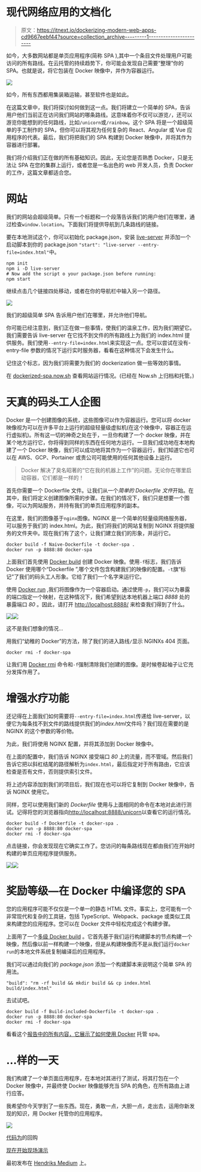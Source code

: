 # 现代网络应用的文档化

> 原文：<https://itnext.io/dockerizing-modern-web-apps-cd9667eebf44?source=collection_archive---------1----------------------->

如今，大多数网站都是单页应用程序(简称 SPA ),其中一个条目文件处理用户可能访问的所有路线。在云托管的持续趋势下，你可能会发现自己需要“整理”你的 SPA。也就是说，将它包装在 Docker 映像中，并作为容器运行。

![](img/d8b31cedc441af7d48286d68d1c72fc8.png)

如今，所有东西都用集装箱运输，甚至软件也是如此。

在这篇文章中，我们将探讨如何做到这一点。我们将建立一个简单的 SPA，告诉用户他们当前正在访问我们网站的哪条路线。这意味着你不仅可以游览`/`，还可以游览你能想到的任何路线，比如`/unicorn`或`/rainbow`。这个 SPA 将是一个超级简单的手工制作的 SPA，但你可以将其视为任何复杂的 React、Angular 或 Vue 应用程序的代表。最后，我们将把我们的 SPA 构建到 Docker 映像中，并将其作为容器进行部署。

我们将介绍我们正在做的所有基础知识。因此，无论您是否熟悉 Docker，只是无法让 SPA 在您的集群上运行，或者您是一名出色的 web 开发人员，负责 Docker 的工作，这篇文章都适合您。

# 网站

我们的网站会超级简单。只有一个标题和一个段落告诉我们的用户他们在哪里，通过检查`window.location`。下面我们将提供导航到几条路线的链接。

要在本地测试这个，你可以初始化 package.json，安装 [live-server](https://www.npmjs.com/package/live-server) 并添加一个启动脚本到你的 package.json `"start": "live-server --entry-file=index.html"`中。

```
npm init
npm i -D live-server
# Now add the script o your package.json before running:
npm start
```

继续点击几个链接四处移动，或者在你的导航栏中输入另一个路径。

![](img/a31205f84b1df5763c3c92336e8bbf09.png)

我们的超级简单 SPA 告诉用户他们在哪里，并允许他们导航。

你可能已经注意到，我们正在做一些事情，使我们的温泉工作，因为我们期望它。我们需要告诉 live-server 在它找不到文件的所有路线上为我们的 index.html 提供服务。我们使用`--entry-file=index.html`来实现这一点。您可以尝试在没有-entry-file 参数的情况下运行实时服务器，看看在这种情况下会发生什么。

记住这个标志，因为我们将需要为我们的 dockerization 做一些等效的事情。

在 [dockerized-spa.now.sh](https://dockerized-spa.now.sh/) 查看网站运行情况。(已经在 Now.sh 上归档和托管。)

# 天真的码头工人企图

Docker 是一个创建图像的系统，这些图像可以作为容器运行。您可以将 docker 映像视为可以在许多平台上运行的超级轻量级虚拟机(在这个映像中，容器正在运行虚拟机)。所有这一切的神奇之处在于，一旦你构建了一个 docker 映像，并在某个地方运行它，你将得到同样的东西在任何地方运行。一旦我们成功地在本地构建了一个 Docker 映像，我们可以成功地将其作为一个容器运行，我们知道它也可以在 AWS、GCP、Portainer 或贵公司可能使用的任何其他设备上运行。

> Docker 解决了臭名昭著的“它在我的机器上工作”的问题。无论你在哪里启动容器，它们都是一样的！

首先你需要一个 Dockerfile 文件。让我们从一个*简单的 Dockerfile 文件*开始。在其中，我们将定义创建图像所需的步骤。在我们的情况下，我们只是想要一个图像，可以为网站服务，并持有我们的单页应用程序的副本。

在这里，我们的图像基于`nginx`图像。NGINX 是一个简单的轻量级网络服务器，可以服务于我们的 index.html。为此，我们将我们的网站复制到 NGINX 将提供服务的文件夹中。现在我们有了这个，让我们建立我们的形象，并运行它。

```
docker build -f Naive-Dockerfile -t docker-spa .
docker run -p 8888:80 docker-spa
```

上面我们首先使用 [Docker build](https://docs.docker.com/engine/reference/commandline/build/) 创建 Docker 映像。使用`-f`标志，我们告诉 Docker 使用哪个“Dockerfile ”,哪个文件包含构建我们的映像的配置。`-t`旗“标记”了我们的码头工人形象。它给了我们一个名字来运行它。

使用 [Docker run](https://docs.docker.com/engine/reference/commandline/run/) ,我们将图像作为一个容器启动。通过使用`-p`，我们可以为暴露的端口指定一个映射，在这种情况下，我们希望到达本地机器上端口 *8888* 处的暴露端口 *80* 。因此，请打开 [http://localhost:8888/](http://localhost:8888/daf) 来检查我们得到了什么。

![](img/63a60b259394e74ecfe1ee214e814483.png)![](img/137fb66cd11f6479696fff9f7f8f230f.png)

这不是我们想象的情况…

用我们“幼稚的 Docker”的方法，除了我们的进入路线`/`显示 NGINXs 404 页面。

```
docker rmi -f docker-spa
```

让我们用 [Docker rmi](https://docs.docker.com/engine/reference/commandline/rmi/) 命令和`-f`强制清除我们创建的图像。是时候卷起袖子让它充分发挥作用了。

# 增强水疗功能

还记得在上面我们如何需要将`--entry-file=index.html`传递给 live-server，以便它为每条找不到文件的路线提供我们的*index.html*文件吗？我们现在需要的是 NGINX 的这个参数的等价物。

为此，我们将使用 NGINX 配置，并将其添加到 Docker 映像中。

在上面的配置中，我们告诉 NGINX 接受端口 *80* 上的流量，而不管域。然后我们告诉它把以斜杠结尾的路径解析为`index.html`，最后指定对于所有路由，它应该检查是否有文件，否则提供索引文件。

将上述内容添加到我们的项目后，我们现在也可以将它复制到 Docker 映像中，告诉 NGINX 使用它。

同样，您可以使用我们新的 *Dockerfile* 使用与上面相同的命令在本地对此进行测试。记得将您的浏览器指向[http://localhost:8888/unicorn](http://localhost:8888/unicorn)以查看它的运行情况。

```
docker build -f Dockerfile -t docker-spa .
docker run -p 8888:80 docker-spa
docker rmi -f docker-spa
```

点击链接，你会发现现在它确实工作了。您访问的每条路线现在都由我们在开始时构建的单页应用程序提供服务。

![](img/4d9a60d0fc78893ba054549baffb6741.png)![](img/871baa0ff9b280fbf1078f7ff7b4c34c.png)

# 奖励等级—在 Docker 中编译您的 SPA

您的应用程序可能不仅仅是一个单一的静态 HTML 文件。事实上，您可能有一个非常现代和复杂的工具链，包括 TypeScript、Webpack、package 或类似工具来构建您的应用程序。您可以在 Docker 文件中轻松完成这个构建步骤。

上面用了一个[多级 Docker build](https://docs.docker.com/develop/develop-images/multistage-build/) 。它首先基于我们运行构建脚本的节点构建一个映像，然后像以前一样构建一个映像，但是从构建映像而不是从我们运行`docker run`的本地文件系统复制编译后的应用程序。

我们可以通过向我们的 *package.json* 添加一个构建脚本来说明这个简单 SPA 的用法。

```
"build": "rm -rf build && mkdir build && cp index.html build/index.html"
```

去试试吧。

```
docker build -f Build-included-Dockerfile -t docker-spa .
docker run -p 8888:80 docker-spa
docker rmi -f docker-spa
```

看看这个[报告中的所有内容，它展示了如何使用 Docker](https://github.com/HoverBaum/super-simple-dockerized-spa) 托管 spa。

# …样的一天

我们构建了一个单页面应用程序，在本地对其进行了测试，将其打包在一个 Docker 映像中，并最终使 Docker 映像能够充当 SPA 的角色，在所有路由上进行应答。

我希望你今天学到了一些东西。现在，勇敢一点，大胆一点，走出去，运用你新发现的知识，用 Docker 托管你的应用程序。

![](img/d416e9049124778a998bf40b9e6ac9f1.png)

[代码为](https://github.com/HoverBaum/super-simple-dockerized-spa)的回购

[现在开始现场演示](https://dockerized-spa.now.sh/)

最初发布在 [Hendriks Medium](https://medium.com/me/stats/post/9f72b7867e41) 上。